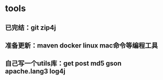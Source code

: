 # tools

## 已完结：git zip4j

## 准备更新：maven docker linux mac命令等编程工具

## 自己写一个utils库：get post md5 gson apache.lang3 log4j
